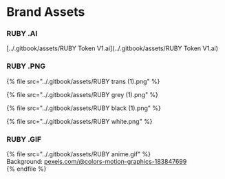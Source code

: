 # Brand Assets

### RUBY .AI

[../.gitbook/assets/RUBY Token V1.ai](../.gitbook/assets/RUBY Token V1.ai)

### RUBY .PNG

{% file src="../.gitbook/assets/RUBY trans (1).png" %}

{% file src="../.gitbook/assets/RUBY grey (1).png" %}

{% file src="../.gitbook/assets/RUBY black (1).png" %}

{% file src="../.gitbook/assets/RUBY white.png" %}

### RUBY .GIF

{% file src="../.gitbook/assets/RUBY anime.gif" %}  
Background: [pexels.com/@colors-motion-graphics-183847699](https://www.pexels.com/@colors-motion-graphics-183847699/)  
{% endfile %}
